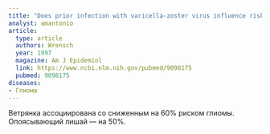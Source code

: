 ```yaml
---
title: "Does prior infection with varicella-zoster virus influence risk of adult glioma?"
analyst: amantonio
article:
  type: article
  authors: Wrensch
  year: 1997
  magazine: Am J Epidemiol
  link: https://www.ncbi.nlm.nih.gov/pubmed/9098175
  pubmed: 9098175
diseases:
- Глиома
---
```


Ветрянка ассоциирована со сниженным на 60% риском глиомы. Опоясывающий лишай — на 50%.
